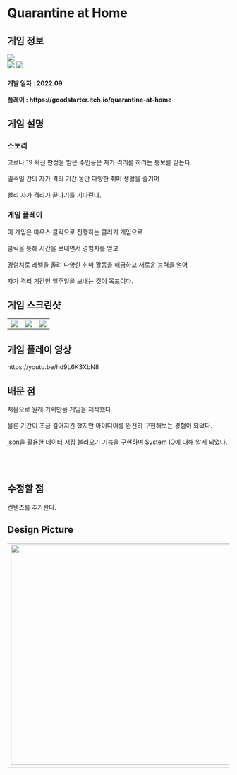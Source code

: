 # Quarantine at Home
<div>
    <h2> 게임 정보 </h2>
    <img src = "https://img.itch.zone/aW1nLzEwMTQ1MzM4LnBuZw==/347x500/fmXF5A.png"><br>
    <img src="https://img.shields.io/badge/Unity-yellow?style=flat-square&logo=Unity&logoColor=FFFFFF"/>
    <img src="https://img.shields.io/badge/Clicker-gray"/>
    <h4> 개발 일자 : 2022.09 <br><br>
    플레이 : https://goodstarter.itch.io/quarantine-at-home
    
  </div>
  <div>
    <h2> 게임 설명 </h2>
    <h3> 스토리 </h3>
     코로나 19 확진 판정을 받은 주인공은 자가 격리를 하라는 통보를 받는다.<br><br>
     일주일 간의 자가 격리 기간 동안 다양한 취미 생활을 즐기며<br><br>
     빨리 자가 격리가 끝나기를 기다린다.
    <h3> 게임 플레이 </h3>
     이 게임은 마우스 클릭으로 진행하는 클리커 게임으로 <br><br>
     클릭을 통해 시간을 보내면서 경험치를 얻고<br><br>
     경험치로 레벨을 올려 다양한 취미 활동을 해금하고 새로운 능력을 얻어<br><br>
     자가 격리 기간인 일주일을 보내는 것이 목표이다.
  </div> 
  <div>
    <h2> 게임 스크린샷 </h2>
      <table>
        <td><img src = "https://img.itch.zone/aW1hZ2UvMTYzOTMxMC85Njc1NjMzLnBuZw==/347x500/l5WrTq.png"></td>
        <td><img src = "https://img.itch.zone/aW1hZ2UvMTYzOTMxMC85Njc1NjMyLnBuZw==/347x500/TCN%2FW%2B.png"></td>
        <td><img src = "https://img.itch.zone/aW1hZ2UvMTYzOTMxMC85Njc1NjM0LnBuZw==/347x500/TKKlMp.png"></td>
      </table>
  </div>
    <div>
    <h2> 게임 플레이 영상 </h2>
    https://youtu.be/hd9L6K3XbN8
  </div>
  <div>
    <h2> 배운 점 </h2>
      처음으로 원래 기획만큼 게임을 제작했다.<br><br>
      물론 기간이 조금 길어지긴 했지만 아이디어를 완전히 구현해보는 경험이 되었다.<br><br>
      json을 활용한 데이터 저장 불러오기 기능을 구현하며 System IO에 대해 알게 되었다.<br><br>
      <br><br>
  </div>
  <div>
    <h2> 수정할 점 </h2>
      컨텐츠를 추가한다.
   <h2> Design Picture </h2>
   <table>
        <td><img src = "https://postfiles.pstatic.net/MjAyMjA4MDFfMjcy/MDAxNjU5MzMwODAxOTk1.-gbZMXUDyhOMz_i8yUj_aAh4hzSgm6293HBrNPNIvTAg.ZZtycSu828JGsjLCsBnqv03vtyKRWoA7w_eJ4Rt68qkg.JPEG.tdj04131/KakaoTalk_20220801_141114267_03.jpg?type=w773" height = 500></td>
     <td><img src = "https://postfiles.pstatic.net/MjAyMjA4MDFfMTI3/MDAxNjU5MzMwODAxOTI1.GWwJzBX5V1b-ubqEyGZDpCZPxJOMTC3ju36pHG82cYQg.lAN9ou64svdpNpIa3q-vCsura4jk8hso3nfKY1Vb6Xgg.JPEG.tdj04131/KakaoTalk_20220801_141114267_04.jpg?type=w773" height = 500></td>
      </table>
  </div>
